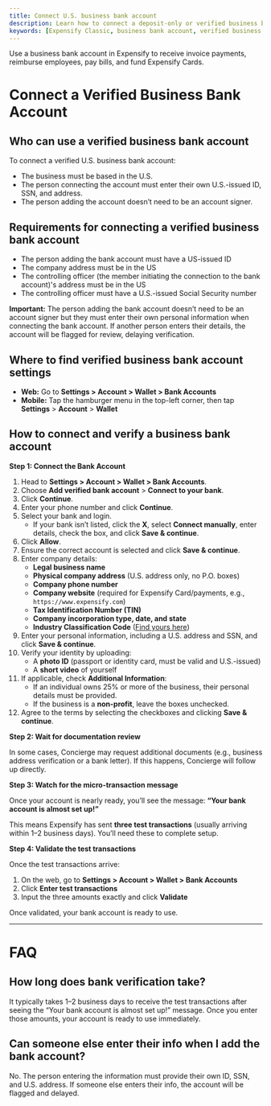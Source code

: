 ```yaml
---
title: Connect U.S. business bank account
description: Learn how to connect a deposit-only or verified business bank account to Expensify for payments and reimbursements.
keywords: [Expensify Classic, business bank account, verified business bank account, send reimbursement, disconnect bank account, invoice payment, micro transactions, test deposits, verification amounts, bank verification]
---
```

<div id="expensify-classic" markdown="1">
Use a business bank account in Expensify to receive invoice payments, reimburse employees, pay bills, and fund Expensify Cards.
   
# Connect a Verified Business Bank Account

## Who can use a verified business bank account

To connect a verified U.S. business bank account: 
- The business must be based in the U.S.
- The person connecting the account must enter their own U.S.-issued ID, SSN, and address.
- The person adding the account doesn’t need to be an account signer.

## Requirements for connecting a verified business bank account
- The person adding the bank account must have a US-issued ID
- The company address must be in the US
- The controlling officer (the member initiating the connection to the bank account)'s address must be in the US
- The controlling officer must have a U.S.-issued Social Security number

**Important:** The person adding the bank account doesn’t need to be an account signer but they must enter their own personal information when connecting the bank account. If another person enters their details, the account will be flagged for review, delaying verification.

## Where to find verified business bank account settings

- **Web:** Go to **Settings > Account > Wallet > Bank Accounts**
- **Mobile:** Tap the hamburger menu in the top-left corner, then tap **Settings** > **Account** > **Wallet**

## How to connect and verify a business bank account

**Step 1: Connect the Bank Account**

1. Head to **Settings > Account > Wallet > Bank Accounts**.
2. Choose **Add verified bank account** > **Connect to your bank**.
3. Click **Continue**.
4. Enter your phone number and click **Continue**.
5. Select your bank and login.
   - If your bank isn’t listed, click the **X**, select **Connect manually**, enter details, check the box, and click **Save & continue**.
6. Click **Allow**.
7. Ensure the correct account is selected and click **Save & continue**.
8. Enter company details:
    - **Legal business name**
    - **Physical company address** (U.S. address only, no P.O. boxes)
    - **Company phone number**
    - **Company website** (required for Expensify Card/payments, e.g., `https://www.expensify.com`)
    - **Tax Identification Number (TIN)**
    - **Company incorporation type, date, and state**
    - **Industry Classification Code** ([Find yours here](https://www.sec.gov/corpfin/division-of-corporation-finance-standard-industrial-classification-sic-code-list))
9. Enter your personal information, including a U.S. address and SSN, and click **Save & continue**.
10. Verify your identity by uploading:
    - A **photo ID** (passport or identity card, must be valid and U.S.-issued)
    - A **short video** of yourself
11. If applicable, check **Additional Information**:
    - If an individual owns 25% or more of the business, their personal details must be provided.
    - If the business is a **non-profit**, leave the boxes unchecked.
12. Agree to the terms by selecting the checkboxes and clicking **Save & continue**.

**Step 2: Wait for documentation review**

In some cases, Concierge may request additional documents (e.g., business address verification or a bank letter). If this happens, Concierge will follow up directly.

**Step 3: Watch for the micro-transaction message**

Once your account is nearly ready, you’ll see the message: **“Your bank account is almost set up!”**

This means Expensify has sent **three test transactions** (usually arriving within 1–2 business days). You’ll need these to complete setup.

**Step 4: Validate the test transactions**

Once the test transactions arrive:

1. On the web, go to **Settings > Account > Wallet > Bank Accounts**
2. Click **Enter test transactions**
3. Input the three amounts exactly and click **Validate**

Once validated, your bank account is ready to use. 

---

# FAQ

## How long does bank verification take?

It typically takes 1–2 business days to receive the test transactions after seeing the “Your bank account is almost set up!” message. Once you enter those amounts, your account is ready to use immediately.

## Can someone else enter their info when I add the bank account?

No. The person entering the information must provide their own ID, SSN, and U.S. address. If someone else enters their info, the account will be flagged and delayed.

</div>
